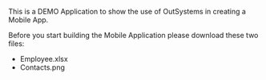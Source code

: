 This is a DEMO Application to show the use of OutSystems in creating a Mobile App.

Before you start building the Mobile Application please download these two files:

- Employee.xlsx                                                                                                 
- Contacts.png
 
 
